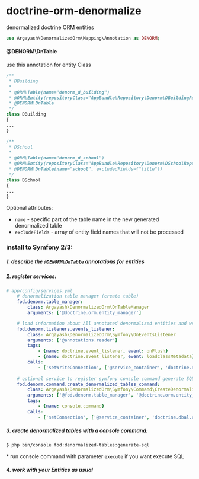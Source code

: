 # doctrine-orm-denormalize
denormalized doctrine ORM entities

```php
use Argayash\DenormalizedOrm\Mapping\Annotation as DENORM;
```
#### <a name="annotation"></a> @DENORM\DnTable
use this annotation for entity Class
```php
/**
 * DBuilding
 *
 * @ORM\Table(name="denorm_d_building")
 * @ORM\Entity(repositoryClass="AppBundle\Repository\Denorm\DBuildingRepository")
 * @DENORM\DnTable
 */
class DBuilding
{
...
}

/**
 * DSchool
 *
 * @ORM\Table(name="denorm_d_school")
 * @ORM\Entity(repositoryClass="AppBundle\Repository\Denorm\DSchoolRepository")
 * @DENORM\DnTable(name="school", excludedFields={"title"})
 */
class DSchool
{
...
}
```
Optional attributes:

* `name` - specific part of the table name in the new generated denormalized table
* `excludeFields` - array of entity field names that will not be processed


### install to Symfony 2/3:

##### 1. describe the [`@DENORM\DnTable`](#annotation) annotations for entities

##### 2. register services:
```yml
# app/config/services.yml
    # denormalization table manager (create table)
    fod.denorm.table_manager:
        class: Argayash\DenormalizedOrm\DnTableManager
        arguments: ['@doctrine.orm.entity_manager']

    # load information about All annotated denormalized entities and write to specific connection denormalized data
    fod.denorm.listeners.events_listener:
        class: Argayash\DenormalizedOrm\Symfony\DnEventsListener
        arguments: ['@annotations.reader']
        tags:
            - {name: doctrine.event_listener, event: onFlush}
            - {name: doctrine.event_listener, event: loadClassMetadata}
        calls:
            - ['setWriteConnection', ['@service_container', 'doctrine.dbal.clickhouse_connection']] # second parameter (string) is service name of doctrine connection
    
    # optional service to register symfony console command generate SQL for create denormalized tables
    fod.denorm.command.create_denormalized_tables_command:
        class: Argayash\DenormalizedOrm\Symfony\Command\CreateDenormalizedTablesCommand
        arguments: ['@fod.denorm.table_manager', '@doctrine.orm.entity_manager']
        tags:
            - {name: console.command}
        calls:
            - ['setConnection', ['@service_container', 'doctrine.dbal.clickhouse_connection']] # second parameter (string) is service name of doctrine connection

```

##### 3. create denormalized tables with a console command:

```sh
$ php bin/console fod:denormalized-tables:generate-sql
```
\* run console command with parameter `execute` if you want execute SQL

##### 4. work with your Entities as usual